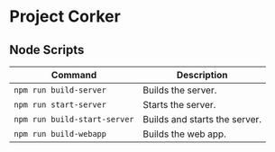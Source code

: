 # Project Corker
## Node Scripts
|Command|Description|
|-------|-----------|
|```npm run build-server```|Builds the server.|
|```npm run start-server```|Starts the server.|
|```npm run build-start-server```|Builds and starts the server.|
|```npm run build-webapp```|Builds the web app.|